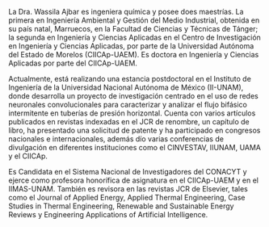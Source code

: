 La Dra. Wassila Ajbar es ingeniera química y posee does maestrías. La primera en Ingeniería Ambiental y Gestión del Medio Industrial, obtenida en su país natal, Marruecos, en la Facultad de Ciencias y Técnicas de Tánger; la segunda en Ingeniería y Ciencias Aplicadas en el Centro de Investigación en Ingeniería y Ciencias Aplicadas, por parte de la Universidad Autónoma del Estado de Morelos (CIICAp-UAEM). Es doctora en Ingeniería y Ciencias Aplicadas por parte del CIICAp-UAEM.

Actualmente, está realizando una estancia postdoctoral en el Instituto de Ingeniería de la Universidad Nacional Autónoma de México (II-UNAM), donde desarrolla un proyecto de investigación centrado en el uso de redes neuronales convolucionales para caracterizar y analizar el flujo bifásico intermitente en tuberías de presión horizontal. Cuenta con varios artículos publicados en revistas indexadas en el JCR de renombre, un capítulo de libro, ha presentado una solicitud de patente y ha participado en congresos nacionales e internacionales, además dío varias conferencias de divulgación en diferentes instituciones como el CINVESTAV, IIUNAM, UAMA y el CIICAp.

Es Candidata en el Sistema Nacional de Investigadores del CONACYT y ejerce como profesora honorífica de asignatura en el CIICAp-UAEM y en el IIMAS-UNAM. También es revisora en las revistas JCR de Elsevier, tales como el Journal of Applied Energy, Applied Thermal Engineering, Case Studies in Thermal Engineering, Renewable and Sustainable Energy Reviews y Engineering Applications of Artificial Intelligence.
